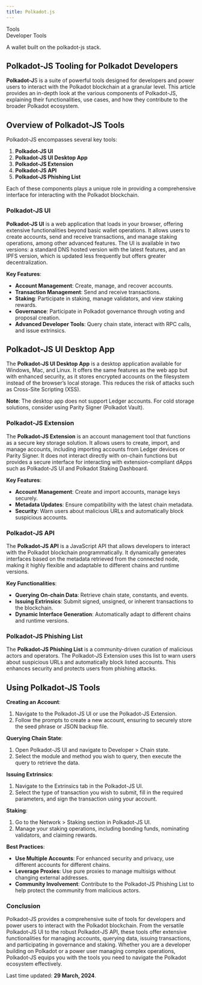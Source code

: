 ```yaml
---
title: Polkadot.js
---
```

Tools  
 Developer Tools  


 A wallet built on the polkadot-js stack.

Polkadot-JS Tooling for Polkadot Developers
-------------------------------------------

**Polkadot-J**S is a suite of powerful tools designed for developers and power users to interact with the Polkadot blockchain at a granular level. This article provides an in-depth look at the various components of Polkadot-JS, explaining their functionalities, use cases, and how they contribute to the broader Polkadot ecosystem.

Overview of Polkadot-JS Tools
-----------------------------

Polkadot-JS encompasses several key tools:

1. **Polkadot-JS UI**
2. **Polkadot-JS UI Desktop App**
3. **Polkadot-JS Extension**
4. **Polkadot-JS API**
5. **Polkadot-JS Phishing List**

Each of these components plays a unique role in providing a comprehensive interface for interacting with the Polkadot blockchain.

### Polkadot-JS UI

**Polkadot-JS UI** is a web application that loads in your browser, offering extensive functionalities beyond basic wallet operations. It allows users to create accounts, send and receive transactions, and manage staking operations, among other advanced features. The UI is available in two versions: a standard DNS hosted version with the latest features, and an IPFS version, which is updated less frequently but offers greater decentralization.

**Key Features**:

- **Account Management**: Create, manage, and recover accounts.
- **Transaction Management**: Send and receive transactions.
- **Staking**: Participate in staking, manage validators, and view staking rewards.
- **Governance**: Participate in Polkadot governance through voting and proposal creation.
- **Advanced Developer Tools**: Query chain state, interact with RPC calls, and issue extrinsics.

Polkadot-JS UI Desktop App
--------------------------

The **Polkadot-JS UI Desktop App** is a desktop application available for Windows, Mac, and Linux. It offers the same features as the web app but with enhanced security, as it stores encrypted accounts on the filesystem instead of the browser’s local storage. This reduces the risk of attacks such as Cross-Site Scripting (XSS).

**Note**: The desktop app does not support Ledger accounts. For cold storage solutions, consider using Parity Signer (Polkadot Vault).

### Polkadot-JS Extension

The **Polkadot-JS Extension** is an account management tool that functions as a secure key storage solution. It allows users to create, import, and manage accounts, including importing accounts from Ledger devices or Parity Signer. It does not interact directly with on-chain functions but provides a secure interface for interacting with extension-compliant dApps such as Polkadot-JS UI and Polkadot Staking Dashboard.

**Key Features**:

- **Account Management**: Create and import accounts, manage keys securely.
- **Metadata Updates**: Ensure compatibility with the latest chain metadata.
- **Security**: Warn users about malicious URLs and automatically block suspicious accounts.

### Polkadot-JS API

The **Polkadot-JS API** is a JavaScript API that allows developers to interact with the Polkadot blockchain programmatically. It dynamically generates interfaces based on the metadata retrieved from the connected node, making it highly flexible and adaptable to different chains and runtime versions.

**Key Functionalities**:

- **Querying On-chain Data**: Retrieve chain state, constants, and events.
- **Issuing Extrinsics**: Submit signed, unsigned, or inherent transactions to the blockchain.
- **Dynamic Interface Generation**: Automatically adapt to different chains and runtime versions.

### Polkadot-JS Phishing List

The **Polkadot-JS Phishing List** is a community-driven curation of malicious actors and operators. The Polkadot-JS Extension uses this list to warn users about suspicious URLs and automatically block listed accounts. This enhances security and protects users from phishing attacks.

Using Polkadot-JS Tools
-----------------------

**Creating an Account**:

1. Navigate to the Polkadot-JS UI or use the Polkadot-JS Extension.
2. Follow the prompts to create a new account, ensuring to securely store the seed phrase or JSON backup file.

**Querying Chain State**:

1. Open Polkadot-JS UI and navigate to Developer &gt; Chain state.
2. Select the module and method you wish to query, then execute the query to retrieve the data.

**Issuing Extrinsics**:

1. Navigate to the Extrinsics tab in the Polkadot-JS UI.
2. Select the type of transaction you wish to submit, fill in the required parameters, and sign the transaction using your account.

**Staking**:

1. Go to the Network &gt; Staking section in Polkadot-JS UI.
2. Manage your staking operations, including bonding funds, nominating validators, and claiming rewards.

**Best Practices**:

- **Use Multiple Accounts**: For enhanced security and privacy, use different accounts for different chains.
- **Leverage Proxies**: Use pure proxies to manage multisigs without changing external addresses.
- **Community Involvement**: Contribute to the Polkadot-JS Phishing List to help protect the community from malicious actors.

### Conclusion

Polkadot-JS provides a comprehensive suite of tools for developers and power users to interact with the Polkadot blockchain. From the versatile Polkadot-JS UI to the robust Polkadot-JS API, these tools offer extensive functionalities for managing accounts, querying data, issuing transactions, and participating in governance and staking. Whether you are a developer building on Polkadot or a power user managing complex operations, Polkadot-JS equips you with the tools you need to navigate the Polkadot ecosystem effectively.

 Last time updated: **29 March, 2024**.
